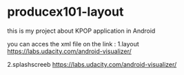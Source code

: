 # producex101-layout
this is my project about KPOP application in Android

you can acces the xml file on the link : 
1.layout
https://labs.udacity.com/android-visualizer/

2.splashscreeb
https://labs.udacity.com/android-visualizer/
